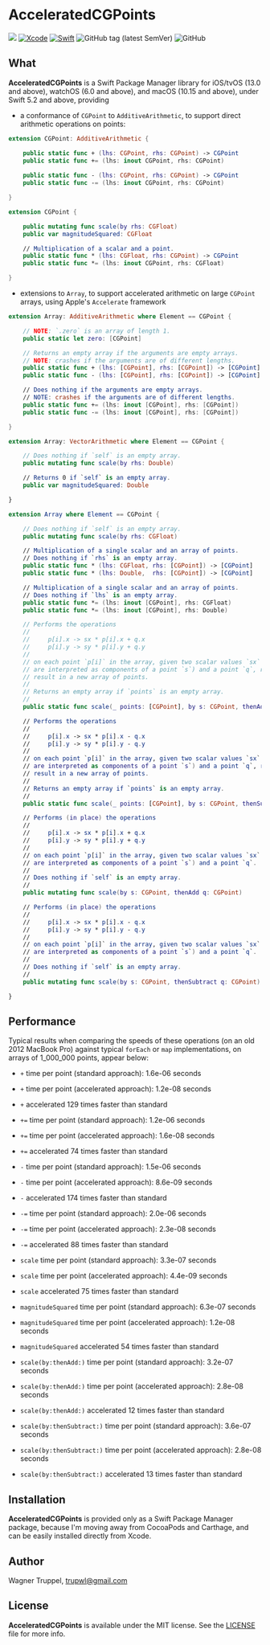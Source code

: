 # AcceleratedCGPoints
![](https://img.shields.io/badge/platforms-iOS%2013%20%7C%20tvOS%2013%20%7C%20watchOS%206%20%7C%20macOS%2010.15-red)
[![Xcode](https://img.shields.io/badge/Xcode-11-blueviolet.svg)](https://developer.apple.com/xcode)
[![Swift](https://img.shields.io/badge/Swift-5.2-orange.svg)](https://swift.org)
![GitHub tag (latest SemVer)](https://img.shields.io/github/v/tag/wltrup/AcceleratedCGPoints)
![GitHub](https://img.shields.io/github/license/wltrup/AcceleratedCGPoints)

## What

**AcceleratedCGPoints** is a Swift Package Manager library for iOS/tvOS (13.0 and above), watchOS (6.0 and above), and macOS (10.15 and above), under Swift 5.2 and above, providing

- a conformance of `CGPoint` to `AdditiveArithmetic`, to support direct arithmetic operations on points:
```swift
extension CGPoint: AdditiveArithmetic {

    public static func + (lhs: CGPoint, rhs: CGPoint) -> CGPoint
    public static func += (lhs: inout CGPoint, rhs: CGPoint)
    
    public static func - (lhs: CGPoint, rhs: CGPoint) -> CGPoint
    public static func -= (lhs: inout CGPoint, rhs: CGPoint)

}

extension CGPoint {

    public mutating func scale(by rhs: CGFloat)
    public var magnitudeSquared: CGFloat

    // Multiplication of a scalar and a point.
    public static func * (lhs: CGFloat, rhs: CGPoint) -> CGPoint
    public static func *= (lhs: inout CGPoint, rhs: CGFloat)

}
```

- extensions to `Array`, to support accelerated arithmetic on large `CGPoint` arrays, using Apple's `Accelerate` framework

```swift
extension Array: AdditiveArithmetic where Element == CGPoint {

    // NOTE: `.zero` is an array of length 1.
    public static let zero: [CGPoint]

    // Returns an empty array if the arguments are empty arrays.
    // NOTE: crashes if the arguments are of different lengths.
    public static func + (lhs: [CGPoint], rhs: [CGPoint]) -> [CGPoint]
    public static func - (lhs: [CGPoint], rhs: [CGPoint]) -> [CGPoint]

    // Does nothing if the arguments are empty arrays.
    // NOTE: crashes if the arguments are of different lengths.
    public static func += (lhs: inout [CGPoint], rhs: [CGPoint])
    public static func -= (lhs: inout [CGPoint], rhs: [CGPoint])

}

extension Array: VectorArithmetic where Element == CGPoint {

    // Does nothing if `self` is an empty array.
    public mutating func scale(by rhs: Double)

    // Returns 0 if `self` is an empty array.
    public var magnitudeSquared: Double

}

extension Array where Element == CGPoint {

    // Does nothing if `self` is an empty array.
    public mutating func scale(by rhs: CGFloat)

    // Multiplication of a single scalar and an array of points.
    // Does nothing if `rhs` is an empty array.
    public static func * (lhs: CGFloat, rhs: [CGPoint]) -> [CGPoint]
    public static func * (lhs: Double,  rhs: [CGPoint]) -> [CGPoint]

    // Multiplication of a single scalar and an array of points.
    // Does nothing if `lhs` is an empty array.
    public static func *= (lhs: inout [CGPoint], rhs: CGFloat)
    public static func *= (lhs: inout [CGPoint], rhs: Double)

    // Performs the operations
    //
    //     p[i].x -> sx * p[i].x + q.x
    //     p[i].y -> sy * p[i].y + q.y
    //
    // on each point `p[i]` in the array, given two scalar values `sx` and `sy` (which
    // are interpreted as components of a point `s`) and a point `q`, returning the
    // result in a new array of points.
    //
    // Returns an empty array if `points` is an empty array.
    //
    public static func scale(_ points: [CGPoint], by s: CGPoint, thenAdd q: CGPoint) -> [CGPoint] 

    // Performs the operations
    //
    //     p[i].x -> sx * p[i].x - q.x
    //     p[i].y -> sy * p[i].y - q.y
    //
    // on each point `p[i]` in the array, given two scalar values `sx` and `sy` (which
    // are interpreted as components of a point `s`) and a point `q`, returning the
    // result in a new array of points.
    //
    // Returns an empty array if `points` is an empty array.
    //
    public static func scale(_ points: [CGPoint], by s: CGPoint, thenSubtract q: CGPoint) -> [CGPoint] 

    // Performs (in place) the operations
    //
    //     p[i].x -> sx * p[i].x + q.x
    //     p[i].y -> sy * p[i].y + q.y
    //
    // on each point `p[i]` in the array, given two scalar values `sx` and `sy` (which
    // are interpreted as components of a point `s`) and a point `q`.
    //
    // Does nothing if `self` is an empty array.
    //
    public mutating func scale(by s: CGPoint, thenAdd q: CGPoint) 

    // Performs (in place) the operations
    //
    //     p[i].x -> sx * p[i].x - q.x
    //     p[i].y -> sy * p[i].y - q.y
    //
    // on each point `p[i]` in the array, given two scalar values `sx` and `sy` (which
    // are interpreted as components of a point `s`) and a point `q`.
    //
    // Does nothing if `self` is an empty array.
    //
    public mutating func scale(by s: CGPoint, thenSubtract q: CGPoint) 

}
```

## Performance

Typical results when comparing the speeds of these operations (on an old 2012 MacBook Pro) against typical `forEach` or `map` implementations, on arrays of 1_000_000 points, appear below:

- `+`  time per point (standard approach): 1.6e-06 seconds
- `+`  time per point (accelerated approach): 1.2e-08 seconds
- `+`  accelerated 129 times faster than standard

- `+=` time per point (standard approach): 1.2e-06 seconds
- `+=` time per point (accelerated approach): 1.6e-08 seconds
- `+=` accelerated 74 times faster than standard

- `-`  time per point (standard approach): 1.5e-06 seconds
- `-`  time per point (accelerated approach): 8.6e-09 seconds
- `-`  accelerated 174 times faster than standard

- `-=` time per point (standard approach): 2.0e-06 seconds
- `-=` time per point (accelerated approach): 2.3e-08 seconds
- `-=` accelerated 88 times faster than standard

- `scale` time per point (standard approach): 3.3e-07 seconds
- `scale` time per point (accelerated approach): 4.4e-09 seconds
- `scale` accelerated 75 times faster than standard

- `magnitudeSquared` time per point (standard approach): 6.3e-07 seconds
- `magnitudeSquared` time per point (accelerated approach): 1.2e-08 seconds
- `magnitudeSquared` accelerated 54 times faster than standard

- `scale(by:thenAdd:)` time per point (standard approach): 3.2e-07 seconds
- `scale(by:thenAdd:)` time per point (accelerated approach): 2.8e-08 seconds
- `scale(by:thenAdd:)` accelerated 12 times faster than standard

- `scale(by:thenSubtract:)` time per point (standard approach): 3.6e-07 seconds
- `scale(by:thenSubtract:)` time per point (accelerated approach): 2.8e-08 seconds
- `scale(by:thenSubtract:)` accelerated 13 times faster than standard

## Installation

**AcceleratedCGPoints** is provided only as a Swift Package Manager package, because I'm moving away from CocoaPods and Carthage, and can be easily installed directly from Xcode.

## Author

Wagner Truppel, trupwl@gmail.com

## License

**AcceleratedCGPoints** is available under the MIT license. See the [LICENSE](./LICENSE) file for more info.
